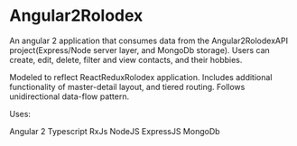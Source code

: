 # Angular2Rolodex

An angular 2 application that consumes data from the Angular2RolodexAPI project(Express/Node server layer, and MongoDb storage).  Users can create, edit, delete, filter and view contacts, and their hobbies.

Modeled to reflect ReactReduxRolodex application. Includes additional functionality of master-detail layout, and tiered routing. Follows unidirectional data-flow pattern.

Uses:

Angular 2
Typescript
RxJs
NodeJS
ExpressJS
MongoDb
